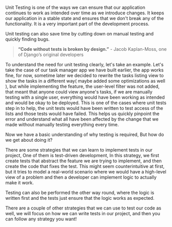 Unit Testing is one of the ways we can ensure that our application continues to work as intended over time as we introduce changes.
It keeps our application in a stable state and ensures that we don't break any of the functionality. It is a very important part of the development process.

Unit testing can also save time by cutting down on manual testing and quickly finding bugs.

>__“Code without tests is broken by design.”__ - Jacob Kaplan-Moss, one of Django’s original developers

To understand the need for unit testing clearly, let's take an example. 
Let's take the case of our task manager app we have built earlier, the app works fine, for now, sometime later we decided to rewrite the tasks listing view to show the tasks in a different way( maybe added some optimizations as well ), but while implementing the feature, the user-level filter was not added, that meant that anyone could view anyone's tasks, if we are manually testing with a single user, everything would have been working as intended and would be okay to be deployed. This is one of the cases where unit tests step in to help, the unit tests would have been written to test access of the lists and those tests would have failed. This helps us quickly pinpoint the error and understand what all have been affected by the change that we made without manually testing everything every time.

Now we have a basic understanding of why testing is required, But how do we get about doing it?

There are some strategies that we can learn to implement tests in our project, One of them is test-driven development, In this strategy, we first create tests that abstract the feature we are trying to implement, and then create the code that fixes the test. This might seem counterintuitive at first, but it tries to model a real-world scenario where we would have a high-level view of a problem and then a developer can implement logic to actually make it work.

Testing can also be performed the other way round, where the logic is written first and the tests just ensure that the logic works as expected.

There are a couple of other strategies that we can use to test our code as well, we will focus on how we can write tests in our project, and then you can follow any strategy you want!